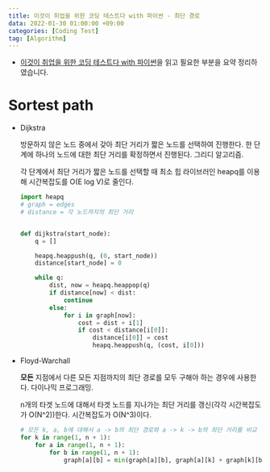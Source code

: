 ```yaml
---
title: 이것이 취업을 위한 코딩 테스트다 with 파이썬 - 최단 경로
data: 2022-01-30 01:00:00 +09:00
categories: [Coding Test]
tag: [Algorithm]
---
```


- [이것이 취업을 위한 코딩 테스트다 with 파이썬](https://www.aladin.co.kr/shop/wproduct.aspx?ItemId=247882118)을 읽고 필요한 부분을 요약 정리하였습니다.

# Sortest path
- Dijkstra

    방문하지 않은 노드 중에서 갖아 최단 거리가 짧은 노드를 선택하여 진행한다. 한 단계에 하나의 노드에 대한 최단 거리를 확정하면서 진행된다. 그리디 알고리즘.

    각 단계에서 최단 거리가 짧은 노드를 선택할 때 최소 힙 라이브러인 heapq를 이용해 시간복잡도를 O(E log V)로 줄인다.

    ```python
    import heapq
    # graph = edges
    # distance = 각 노드까지의 최단 거리


    def dijkstra(start_node):
        q = []

        heapq.heappush(q, (0, start_node))
        distance[start_node] = 0

        while q:
            dist, now = heapq.heappop(q)
            if distance[now] < dist:
                continue
            else:
                for i in graph[now]:
                    cost = dist + i[1]
                    if cost < distance[i[0]]:
                        distance[i[0]] = cost
                        heapq.heappush(q, (cost, i[0]))
    ```

- Floyd-Warchall

    **모든** 지점에서 다른 모든 지점까지의 최단 경로를 모두 구해야 하는 경우에 사용한다. 다이나믹 프로그래밍.

    n개의 타겟 노드에 대해서 타겟 노드를 지나가는 최단 거리를 갱신(각각 시간복잡도가 O(N^2))한다. 시간복잡도가 O(N^3)이다.

    ```python
    # 모든 k, a, b에 대해서 a -> b의 최단 경로와 a -> k -> b의 최단 거리를 비교
    for k in range(1, n + 1):
        for a in range(1, n + 1):
            for b in range(1, n + 1):
                graph[a][b] = min(graph[a][b], graph[a][k] + graph[k][b])
    ```
